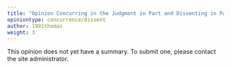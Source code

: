 ```yaml
---
title: "Opinion Concurring in the Judgment in Part and Dissenting in Part"
opiniontype: concurrence/dissent
author: 1991thomas
weight: 3
---
```

This opinion does not yet have a summary. To submit one, please contact the site administrator.